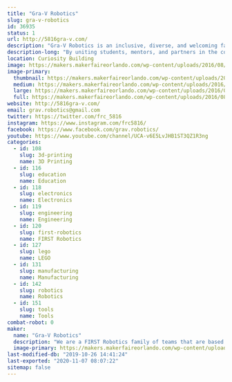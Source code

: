 ```yaml
---
title: "Gra-V Robotics"
slug: gra-v-robotics
id: 36935
status: 1
url: http://5816gra-v.com/
description: "Gra-V Robotics is an inclusive, diverse, and welcoming family of FIRST Robotics teams consisting of student members from communities throughout Central Florida."
description-long: "By uniting students, mentors, and partners in the community while developing teamwork, business, STEM, and leadership skills that will provide a solid foundation for the future the family of Gra-V Robotics Teams operate teams on all four levels of FIRST.  Our team members come from throughout Central Florida and include public, private, and home schooled students.  With team members from K-12 we have a place in our family for you."
location: Curiosity Building
image: https://makers.makerfaireorlando.com/wp-content/uploads/2016/08/GRA-V-Standard-1-791x1024.png
image-primary:
  thumbnail: https://makers.makerfaireorlando.com/wp-content/uploads/2016/08/GRA-V-Standard-1-150x150.png
  medium: https://makers.makerfaireorlando.com/wp-content/uploads/2016/08/GRA-V-Standard-1-232x300.png
  large: https://makers.makerfaireorlando.com/wp-content/uploads/2016/08/GRA-V-Standard-1-791x1024.png
  full: https://makers.makerfaireorlando.com/wp-content/uploads/2016/08/GRA-V-Standard-1.png
website: http://5816gra-v.com/
email: grav.robotics@gmail.com
twitter: https://twitter.com/frc_5816
instagram: https://www.instagram.com/frc5816/
facebook: https://www.facebook.com/grav.robotics/
youtube: https://www.youtube.com/channel/UCA-v6E5LvJHB1ST3QZ1R3ng
categories:
  - id: 108
    slug: 3d-printing
    name: 3D Printing
  - id: 116
    slug: education
    name: Education
  - id: 118
    slug: electronics
    name: Electronics
  - id: 119
    slug: engineering
    name: Engineering
  - id: 120
    slug: first-robotics
    name: FIRST Robotics
  - id: 127
    slug: lego
    name: LEGO
  - id: 131
    slug: manufacturing
    name: Manufacturing
  - id: 142
    slug: robotics
    name: Robotics
  - id: 151
    slug: tools
    name: Tools
combat-robot: 0
maker:
  name: "Gra-V Robotics"
  description: "We are a FIRST Robotics family of teams that are based in Central Florida.  Our teams, we are open to students in grade K-12 from around Orlando who would like to participate in robotics.  Joins us and have fun #morethanrobots #5816pitcrew #gravtrain"
  image-primary: https://makers.makerfaireorlando.com/wp-content/uploads/2016/08/GRA-V-Standard-791x1024.png
last-modified-db: "2019-10-26 14:41:24"
last-exported: "2020-11-07 08:07:22"
sitemap: false
---
```

